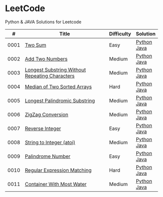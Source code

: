 # LeetCode

Python &amp; JAVA Solutions for Leetcode



| # | Title| Difficulty | Solution |
|---|---|---|---|
|0001| [Two Sum](https://leetcode-cn.com/problems/two-sum/)|Easy|[Python](./algorithms/python/TwoSum.py)<br>[Java](./algorithms/java/src/TwoSum.java)|
|0002| [Add Two Numbers](https://leetcode-cn.com/problems/add-two-numbers/)|Medium|[Python](./algorithms/python/AddTwoNumbers.py)<br>[Java](./algorithms/java/src/AddTwoNumbers.java)|
|0003| [Longest Substring Without Repeating Characters](https://leetcode-cn.com/problems/longest-substring-without-repeating-characters/)|Medium|[Python](./algorithms/python/LongestSubstringWithoutRepeatingCharacters.py)<br>[Java](./algorithms/java/src/LongestSubstringWithoutRepeatingCharacters.java)|
|0004| [Median of Two Sorted Arrays](https://leetcode-cn.com/problems/median-of-two-sorted-arrays/)|Hard|[Python](./algorithms/python/MedianOfTwoSortedArrays.py)<br>[Java](./algorithms/java/src/MedianOfTwoSortedArrays.java)|
|0005| [Longest Palindromic Substring](https://leetcode-cn.com/problems/longest-palindromic-substring/)|Medium|[Python](./algorithms/python/LongestPalindromicSubstring.py)<br>[Java](./algorithms/java/src/LongestPalindromicSubstring.java)|
|0006| [ZigZag Conversion](https://leetcode-cn.com/problems/zigzag-conversion/)|Medium|[Python](./algorithms/python/ZigZagConversion.py)<br>[Java](./algorithms/java/src/ZigZagConversion.java)|
|0007| [Reverse Integer](https://leetcode-cn.com/problems/reverse-integer/)|Easy|[Python](./algorithms/python/ReverseInteger.py)<br>[Java](./algorithms/java/src/ReverseInteger.java)|
|0008| [String to Integer (atoi)](https://leetcode-cn.com/problems/string-to-integer-atoi/)|Medium|[Python](./algorithms/python/String2Integer.py)<br>[Java](./algorithms/java/src/String2Integer.java)|
|0009| [Palindrome Number](https://leetcode-cn.com/problems/palindrome-number/)|Easy|[Python](./algorithms/python/PalindromeNumber.py)<br>[Java](./algorithms/java/src/PalindromeNumber.java)|
|0010| [Regular Expression Matching](https://leetcode-cn.com/problems/regular-expression-matching/)|Hard|[Python](./algorithms/python/RegularExpressionMatching.py)<br>[Java](./algorithms/java/src/RegularExpressionMatching.java)|
|0011| [Container With Most Water](https://leetcode-cn.com/problems/container-with-most-water/)|Medium|[Python](./algorithms/python/ContainerWithMostWater.py)<br>[Java](./algorithms/java/src/ContainerWithMostWater.java)|
